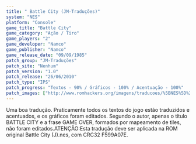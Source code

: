 ```yaml
---
title: " Battle City (JM-Traduções)"
system: "NES"
platform: "Console"
game_title: "Battle City"
game_category: "Ação / Tiro"
game_players: "2"
game_developer: "Namco"
game_publisher: "Namco"
game_release_date: "09/09/1985"
patch_group: "JM-Traduções"
patch_site: "Nenhum"
patch_version: "1.0"
patch_release: "26/06/2010"
patch_type: "IPS"
patch_progress: "Textos - 90% / Gráficos - 100% / Acentuação - 100%"
patch_images: ["http://www.romhackers.org/imagens/traducoes/%5BNES%5D%20Battle%20City%20-%20JM-Tradu%C3%A7%C3%B5es%20-%201.png","http://www.romhackers.org/imagens/traducoes/%5BNES%5D%20Battle%20City%20-%20JM-Tradu%C3%A7%C3%B5es%20-%202.png","http://www.romhackers.org/imagens/traducoes/%5BNES%5D%20Battle%20City%20-%20JM-Tradu%C3%A7%C3%B5es%20-%203.png"]
---
```

Uma boa tradução. Praticamente todos os textos do jogo estão traduzidos e acentuados, e os gráficos foram editados. Segundo o autor, apenas o título BATTLE CITY e a frase GAME OVER, formados por mapeamento de tiles, não foram editados.ATENÇÃO:Esta tradução deve ser aplicada na ROM original Battle City (J).nes, com CRC32 F599A07E.